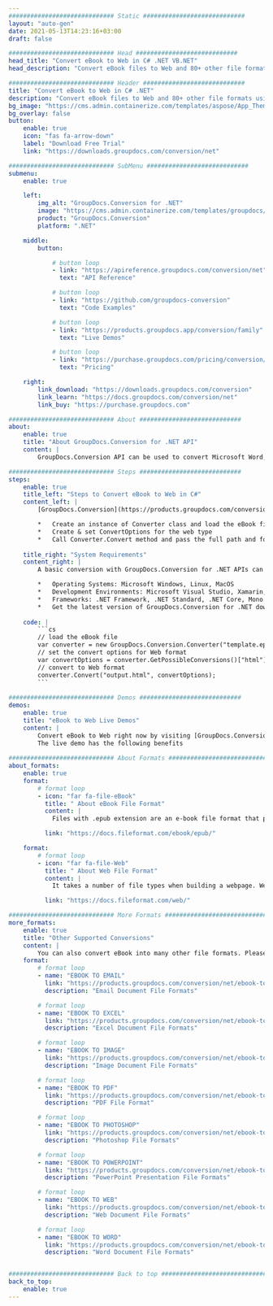 ```yaml
---
############################# Static ############################
layout: "auto-gen"
date: 2021-05-13T14:23:16+03:00
draft: false

############################# Head ############################
head_title: "Convert eBook to Web in C# .NET VB.NET"
head_description: "Convert eBook files to Web and 80+ other file formats using native documents conversion API for .NET (C#, ASP.NET, VB.NET, .NET Core) applications."

############################# Header ############################
title: "Convert eBook to Web in C# .NET"
description: "Convert eBook files to Web and 80+ other file formats using native documents conversion API for .NET (C#, ASP.NET, VB.NET, .NET Core) applications."
bg_image: "https://cms.admin.containerize.com/templates/aspose/App_Themes/V3/images/bg/header1.png"
bg_overlay: false
button:
    enable: true
    icon: "fas fa-arrow-down"
    label: "Download Free Trial"
    link: "https://downloads.groupdocs.com/conversion/net"

############################# SubMenu ############################
submenu:
    enable: true

    left:
        img_alt: "GroupDocs.Conversion for .NET"
        image: "https://cms.admin.containerize.com/templates/groupdocs/images/product-logos/90x90-noborder/groupdocs-conversion-net.png"
        product: "GroupDocs.Conversion"
        platform: ".NET"

    middle:
        button:

            # button loop
            - link: "https://apireference.groupdocs.com/conversion/net"
              text: "API Reference"

            # button loop
            - link: "https://github.com/groupdocs-conversion"
              text: "Code Examples"

            # button loop
            - link: "https://products.groupdocs.app/conversion/family"
              text: "Live Demos"

            # button loop
            - link: "https://purchase.groupdocs.com/pricing/conversion/net"
              text: "Pricing"

    right:
        link_download: "https://downloads.groupdocs.com/conversion"
        link_learn: "https://docs.groupdocs.com/conversion/net"
        link_buy: "https://purchase.groupdocs.com"

############################# About ############################
about:
    enable: true
    title: "About GroupDocs.Conversion for .NET API"
    content: |
        GroupDocs.Conversion API can be used to convert Microsoft Word, Excel, PowerPoint, PDF, Visio and various other formats. GroupDocs.Conversion is a standalone API that is suitable for server side and backend systems where high performance is required. It does not depend on any software like Microsoft or Open Office.

############################# Steps ############################
steps:
    enable: true
    title_left: "Steps to Convert eBook to Web in C#"
    content_left: |
        [GroupDocs.Conversion](https://products.groupdocs.com/conversion/net/) makes it easy for developers to convert the eBook file to Web using a few lines of code.

        *   Create an instance of Converter class and load the eBook file with full path
        *   Create & set ConvertOptions for the web type
        *   Call Converter.Convert method and pass the full path and format (Web) as parameter
        
    title_right: "System Requirements"
    content_right: |
        A basic conversion with GroupDocs.Conversion for .NET APIs can be done by implementing a few easy steps. Our APIs are supported on all major platforms and operating systems. Before executing the code below, please make sure that you have the following prerequisites installed on your system.

        *   Operating Systems: Microsoft Windows, Linux, MacOS
        *   Development Environments: Microsoft Visual Studio, Xamarin, MonoDevelop
        *   Frameworks: .NET Framework, .NET Standard, .NET Core, Mono
        *   Get the latest version of GroupDocs.Conversion for .NET downloaded from [Nuget](https://www.nuget.org/packages/groupdocs.conversion)
        
    code: |
        ```cs
        // load the eBook file
        var converter = new GroupDocs.Conversion.Converter("template.epub");
        // set the convert options for Web format
        var convertOptions = converter.GetPossibleConversions()["html"].ConvertOptions;
        // convert to Web format
        converter.Convert("output.html", convertOptions);
        ```
        
############################# Demos ############################
demos:
    enable: true
    title: "eBook to Web Live Demos"
    content: |
        Convert eBook to Web right now by visiting [GroupDocs.Conversion Live Demos](https://products.groupdocs.app/conversion/ebook-to-web) website.  
        The live demo has the following benefits
        
############################# About Formats ############################
about_formats:
    enable: true
    format:
        # format loop
        - icon: "far fa-file-eBook"
          title: " About eBook File Format"
          content: |
            Files with .epub extension are an e-book file format that provide a standard digital publication format for publishers and consumers. The format has been so common by now that it is supported by many e-readers and software applications. For example, on Mac OS, the pre-installed Books software provides the support for opening such files. In addition, there are a lot of compatible software available for smartphones, tablets and computers. EPUB file standards are maintained by the International Digital Publishing Forum (IDPF). The version EPUB 3 is also endorsed by the Book Industry Study Group (BISG), a leading book trade association for standardized best practices, research, information and events, for packaging of content.

          link: "https://docs.fileformat.com/ebook/epub/"

    format:
        # format loop
        - icon: "far fa-file-Web"
          title: " About Web File Format"
          content: |
            It takes a number of file types when building a webpage. Web file formats define the standards for development of webpages and are related to platform in which these are built. A complete website can be built consisting of static as well as dynamic webpages. Most modern websites are built on server side technology such as Active Server Pages (ASP) that are loaded and run on the web server. These also include cascading styling sheets (CSS) and scripting files used for the styling the overall look and feel of UI. Common web file extensions and their associate file formats include HTML (Hypertext Markup Language), ASP (Active Server Pages), and CSS (Cascading Style Sheets).

          link: "https://docs.fileformat.com/web/"

############################# More Formats ############################
more_formats:
    enable: true
    title: "Other Supported Conversions"
    content: |
        You can also convert eBook into many other file formats. Please see the complete list below.
    format: 
        # format loop
        - name: "EBOOK TO EMAIL"
          link: "https://products.groupdocs.com/conversion/net/ebook-to-email"
          description: "Email Document File Formats"

        # format loop
        - name: "EBOOK TO EXCEL"
          link: "https://products.groupdocs.com/conversion/net/ebook-to-excel"
          description: "Excel Document File Formats"

        # format loop
        - name: "EBOOK TO IMAGE"
          link: "https://products.groupdocs.com/conversion/net/ebook-to-image"
          description: "Image Document File Formats"

        # format loop
        - name: "EBOOK TO PDF"
          link: "https://products.groupdocs.com/conversion/net/ebook-to-pdf"
          description: "PDF File Format"

        # format loop
        - name: "EBOOK TO PHOTOSHOP"
          link: "https://products.groupdocs.com/conversion/net/ebook-to-photoshop"
          description: "Photoshop File Formats"

        # format loop
        - name: "EBOOK TO POWERPOINT"
          link: "https://products.groupdocs.com/conversion/net/ebook-to-powerpoint"
          description: "PowerPoint Presentation File Formats"

        # format loop
        - name: "EBOOK TO WEB"
          link: "https://products.groupdocs.com/conversion/net/ebook-to-web"
          description: "Web Document File Formats"

        # format loop
        - name: "EBOOK TO WORD"
          link: "https://products.groupdocs.com/conversion/net/ebook-to-word"
          description: "Word Document File Formats"


############################# Back to top ###############################
back_to_top:
    enable: true
---
```

